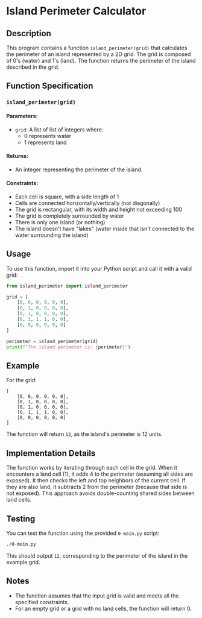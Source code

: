 # Island Perimeter Calculator

## Description

This program contains a function `island_perimeter(grid)` that calculates the perimeter of an island represented by a 2D grid. The grid is composed of 0's (water) and 1's (land). The function returns the perimeter of the island described in the grid.

## Function Specification

### `island_perimeter(grid)`

#### Parameters:
- `grid`: A list of list of integers where:
  - 0 represents water
  - 1 represents land

#### Returns:
- An integer representing the perimeter of the island.

#### Constraints:
- Each cell is square, with a side length of 1
- Cells are connected horizontally/vertically (not diagonally)
- The grid is rectangular, with its width and height not exceeding 100
- The grid is completely surrounded by water
- There is only one island (or nothing)
- The island doesn't have "lakes" (water inside that isn't connected to the water surrounding the island)

## Usage

To use this function, import it into your Python script and call it with a valid grid:

```python
from island_perimeter import island_perimeter

grid = [
    [0, 0, 0, 0, 0, 0],
    [0, 1, 0, 0, 0, 0],
    [0, 1, 0, 0, 0, 0],
    [0, 1, 1, 1, 0, 0],
    [0, 0, 0, 0, 0, 0]
]

perimeter = island_perimeter(grid)
print(f"The island perimeter is: {perimeter}")
```

## Example

For the grid:
```
[
    [0, 0, 0, 0, 0, 0],
    [0, 1, 0, 0, 0, 0],
    [0, 1, 0, 0, 0, 0],
    [0, 1, 1, 1, 0, 0],
    [0, 0, 0, 0, 0, 0]
]
```

The function will return `12`, as the island's perimeter is 12 units.

## Implementation Details

The function works by iterating through each cell in the grid. When it encounters a land cell (1), it adds 4 to the perimeter (assuming all sides are exposed). It then checks the left and top neighbors of the current cell. If they are also land, it subtracts 2 from the perimeter (because that side is not exposed). This approach avoids double-counting shared sides between land cells.

## Testing

You can test the function using the provided `0-main.py` script:

```bash
./0-main.py
```

This should output `12`, corresponding to the perimeter of the island in the example grid.

## Notes

- The function assumes that the input grid is valid and meets all the specified constraints.
- For an empty grid or a grid with no land cells, the function will return 0.
